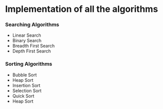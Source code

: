 # Implementation of all the algorithms

### Searching Algorithms
- Linear Search
- Binary Search
- Breadth First Search
- Depth First Search

### Sorting Algorithms 
- Bubble Sort
- Heap Sort
- Insertion Sort
- Selection Sort
- Quick Sort
- Heap Sort